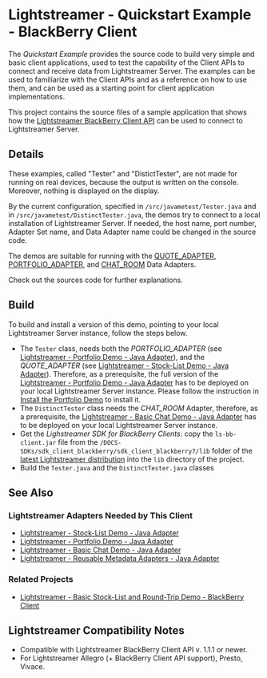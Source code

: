 # Lightstreamer - Quickstart Example - BlackBerry Client #
<!-- START DESCRIPTION lightstreamer-example-quickstart-client-blackberry -->

The *Quickstart Example* provides the source code to build very simple and basic client applications, used to test the capability of the Client APIs to connect and receive data from Lightstreamer Server. The examples can be used to familiarize with the Client APIs and as a reference on how to use them, and can be used as a starting point for client application implementations.

This project contains the source files of a sample application that shows how the [Lightstreamer BlackBerry Client API](http://www.lightstreamer.com/docs/client_blackberry_api/index.html) can be used to connect to Lightstreamer Server.

## Details

These examples, called "Tester" and "DistictTester", are not made for running on real devices, because the output is written on the console. Moreover, nothing is displayed on the display.

<!-- END DESCRIPTION lightstreamer-example-quickstart-client-blackberry -->

By the current configuration, specified in `/src/javametest/Tester.java` and in `/src/javametest/DistinctTester.java`, the demos try to connect to a local installation of Lightstreamer Server. If needed, the host name, port number, Adapter Set name, and Data Adapter name could be changed in the source code.

The demos are suitable for running with the [QUOTE_ADAPTER](https://github.com/Lightstreamer/Lightstreamer-example-Stocklist-adapter-java), [PORTFOLIO_ADAPTER](https://github.com/Lightstreamer/Lightstreamer-example-Portfolio-adapter-java), and [CHAT_ROOM](https://github.com/Lightstreamer/Lightstreamer-example-Chat-adapter-java) Data Adapters.

Check out the sources code for further explanations. 

## Build

To build and install a version of this demo, pointing to your local Lightstreamer Server instance, follow the steps below.

* The `Tester` class, needs both the *PORTFOLIO_ADAPTER* (see [Lightstreamer - Portfolio Demo - Java Adapter](https://github.com/Lightstreamer/Lightstreamer-example-Portfolio-adapter-java)), and the *QUOTE_ADAPTER* (see [Lightstreamer - Stock-List Demo - Java Adapter](https://github.com/Lightstreamer/Lightstreamer-example-StockList-adapter-java)). Therefore, as a prerequisite, the full version of the [Lightstreamer - Portfolio Demo - Java Adapter](https://github.com/Lightstreamer/Lightstreamer-example-Portfolio-adapter-java) has to be deployed on your local Lightstreamer Server instance. Please follow the instruction in [Install the Portfolio Demo](https://github.com/Lightstreamer/Lightstreamer-example-Portfolio-adapter-java#install-the-portfolio-demo) to install it.
* The `DistinctTester` class needs the *CHAT_ROOM* Adapter, therefore, as a prerequisite, the [Lightstreamer - Basic Chat Demo - Java Adapter](https://github.com/Lightstreamer/Lightstreamer-example-Chat-adapter-java) has to be deployed on your local Lightstreamer Server instance.
* Get the *Lighstreamer SDK for BlackBerry Clients*: copy the `ls-bb-client.jar` file from the `/DOCS-SDKs/sdk_client_blackberry/sdk_client_blackberry7/lib` folder of the [latest Lightstreamer distribution](http://www.lightstreamer.com/download) into the `lib` directory of the project.
* Build the `Tester.java` and the `DistinctTester.java` classes

## See Also

### Lightstreamer Adapters Needed by This Client
<!-- START RELATED_ENTRIES -->

* [Lightstreamer - Stock-List Demo - Java Adapter](https://github.com/Lightstreamer/Lightstreamer-example-Stocklist-adapter-java)
* [Lightstreamer - Portfolio Demo - Java Adapter](https://github.com/Lightstreamer/Lightstreamer-example-Portfolio-adapter-java)
* [Lightstreamer - Basic Chat Demo - Java Adapter](https://github.com/Lightstreamer/Lightstreamer-example-Chat-adapter-java)
* [Lightstreamer - Reusable Metadata Adapters - Java Adapter](https://github.com/Lightstreamer/Lightstreamer-example-ReusableMetadata-adapter-java)

<!-- END RELATED_ENTRIES -->

### Related Projects

* [Lightstreamer - Basic Stock-List and Round-Trip Demo - BlackBerry Client](https://github.com/Lightstreamer/Lightstreamer-example-StockList-client-blackberry)

## Lightstreamer Compatibility Notes

- Compatible with Lightstreamer BlackBerry Client API v. 1.1.1 or newer.
- For Lightstreamer Allegro (+ BlackBerry Client API support), Presto, Vivace.
